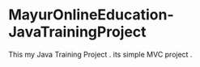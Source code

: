 # MayurOnlineEducation-JavaTrainingProject
This my Java Training Project . its simple MVC project .
